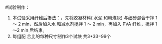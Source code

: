 #试验制作：
1. 本试验采用纤维后掺法：，先将胶凝材料( 水泥 和粉煤灰) 与细砂混合干拌 1 ～ 2 min，然后加入水 和减水剂搅拌 1 ～ 2 min，再加入 PVA 纤维，搅拌 1 ～2 min 后结束。
2. 每组配 合比的每种尺寸制作3个试块
共3*33=99个

